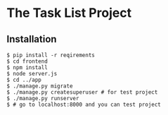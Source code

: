 # The Task List Project #


## Installation ##
```
$ pip install -r reqirements
$ cd frontend
$ npm install
$ node server.js
$ cd ../app
$ ./manage.py migrate
$ ./manage.py createsuperuser # for test project
$ ./manage.py runserver
$ # go to localhost:8000 and you can test project
```
